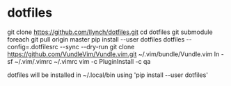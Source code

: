 # dotfiles

git clone https://github.com/llynch/dotfiles.git
cd dotfiles
git submodule foreach git pull origin master
pip install --user dotfiles
dotfiles --config=.dotfilesrc --sync --dry-run
git clone https://github.com/VundleVim/Vundle.vim.git ~/.vim/bundle/Vundle.vim
ln -sf ~/.vim/.vimrc ~/.vimrc
vim -c PluginInstall -c qa

dotfiles will be installed in ~/.local/bin using 'pip install --user dotfiles'
